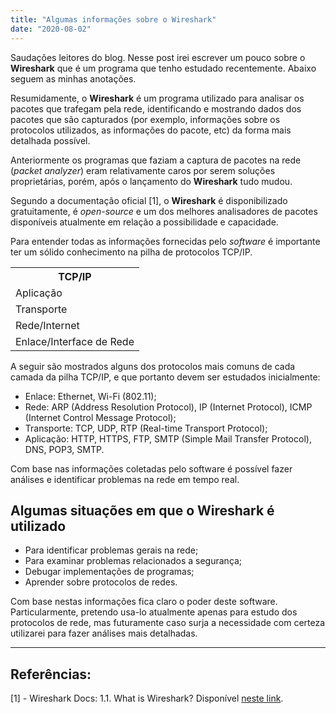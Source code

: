 ```yaml
---
title: "Algumas informações sobre o Wireshark"
date: "2020-08-02"
---
```


Saudações leitores do blog. Nesse post irei escrever um pouco sobre o **Wireshark** que é um programa que tenho estudado recentemente. Abaixo seguem as minhas anotações.

Resumidamente, o **Wireshark** é um programa utilizado para analisar os pacotes que trafegam pela rede, identificando e mostrando dados dos pacotes que são capturados (por exemplo, informações sobre os protocolos utilizados, as informações do pacote, etc) da forma mais detalhada possível.

Anteriormente os programas que faziam a captura de pacotes na rede (*packet analyzer*) eram relativamente caros por serem soluções proprietárias, porém, após o lançamento do **Wireshark** tudo mudou.

Segundo a documentação oficial [1], o **Wireshark** é disponibilizado gratuitamente, é *open-source* e um dos melhores analisadores de pacotes disponíveis atualmente em relação a possibilidade e capacidade.

Para entender todas as informações fornecidas pelo *software* é importante ter um sólido conhecimento na pilha de protocolos TCP/IP.

<table>
  <th>
    TCP/IP
  </th>
  <tr>
    <td>
    Aplicação
    </td>
  </tr>
  <tr>
    <td>
    Transporte
    </td>
  </tr>
  <tr>
    <td>
    Rede/Internet
    </td>
  </tr>
  <tr>
    <td>
    Enlace/Interface de Rede
    </td>
  </tr>
</table>

A seguir são mostrados alguns dos protocolos mais comuns de cada camada da pilha TCP/IP, e que portanto devem ser estudados inicialmente:

* Enlace: Ethernet, Wi-Fi (802.11);
* Rede: ARP (Address Resolution Protocol), IP (Internet Protocol), ICMP (Internet Control Message Protocol);
* Transporte: TCP, UDP, RTP (Real-time Transport Protocol);
* Aplicação: HTTP, HTTPS, FTP, SMTP (Simple Mail Transfer Protocol), DNS, POP3, SMTP.

Com base nas informações coletadas pelo software é possível fazer análises e identificar problemas na rede em tempo real.

## Algumas situações em que o Wireshark é utilizado

* Para identificar problemas gerais na rede;
* Para examinar problemas relacionados a segurança;
* Debugar implementações de programas;
* Aprender sobre protocolos de redes.

Com base nestas informações fica claro o poder deste software. Particularmente, pretendo usa-lo atualmente apenas para estudo dos protocolos de rede, mas futuramente caso surja a necessidade com certeza utilizarei para fazer análises mais detalhadas.

---
## Referências:

[1] - Wireshark Docs: 1.1. What is Wireshark? Disponível [neste link](https://www.wireshark.org/docs/wsug_html_chunked/ChapterIntroduction.html#ChIntroWhatIs).
